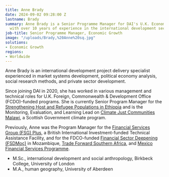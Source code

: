 ```yaml
---
title: Anne Brady
date: 2024-09-02 09:28:00 Z
lastname: Brady
summary: Anne Brady is a Senior Programme Manager for DAI's U.K. Economic Growth team
  with over 10 years of experience in the international development sector.
job-title: Senior Programme Manager, Economic Growth
image: "/uploads/Brady,%20Anne%20sq.jpg"
solutions:
- Economic Growth
regions:
- Worldwide
---
```


Anne Brady is an international development project delivery specialist experienced in market systems development, political economy analysis, social research methods, and private sector development.

Since joining DAI in 2020, she has worked in various management and technical roles for U.K. Foreign, Commonwealth & Development Office (FCDO)-funded programs. She is currently Senior Program Manager for the [Strengthening Host and Refugee Populations in Ethiopia](https://www.dai.com/our-work/projects/ethiopia-strengthening-host-and-refugee-populations-sharpe) and is the Monitoring, Evaluation, and Learning Lead on [Climate Just Communities Malawi](https://www.dai.com/our-work/projects/malawi-climate-just-communities-malawi), a Scottish Government climate program.

Previously, Anne was the Program Manager for the [Financial Services Group (FSG) Plus](https://www.dai.com/our-work/projects/cdcs-technical-assistance-facility-for-financial-institutions), a British International Investment-funded Technical Assistance Facility, and for the FDCO-funded [Financial Sector Deepening (FSDMoç)](https://www.dai.com/our-work/projects/mozambique-financial-sector-deepening-fsdmoc) in Mozambique, [Trade Forward Southern Africa](https://www.dai.com/our-work/projects/southern-africa-trade-forward), and [Mexico Financial Services Programme](https://www.dai.com/our-work/projects/mexico-prosperity-fund-mexico-financial-services-programme).

* M.Sc., international development and social anthropology, Birkbeck College, University of London
* M.A., human geography, University of Aberdeen